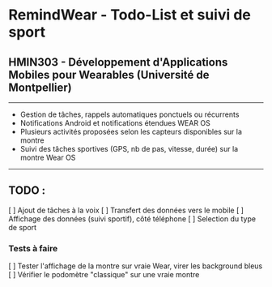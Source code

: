 # RemindWear - Todo-List et suivi de sport

## HMIN303 - Développement d'Applications Mobiles pour Wearables (Université de Montpellier)
----------------------------

- Gestion de tâches, rappels automatiques ponctuels ou récurrents
- Notifications Android et notifications étendues WEAR OS
- Plusieurs activités proposées selon les capteurs disponibles sur la montre
- Suivi des tâches sportives (GPS, nb de pas, vitesse, durée) sur la montre Wear OS


-----------------
## TODO :
[ ] Ajout de tâches à la voix
[ ] Transfert des données vers le mobile
[ ] Affichage des données (suivi sportif), côté téléphone
[ ] Selection du type de sport

### Tests à faire
[ ] Tester l'affichage de la montre sur vraie Wear, virer les background bleus
[ ] Vérifier le podomètre "classique" sur une vraie montre

